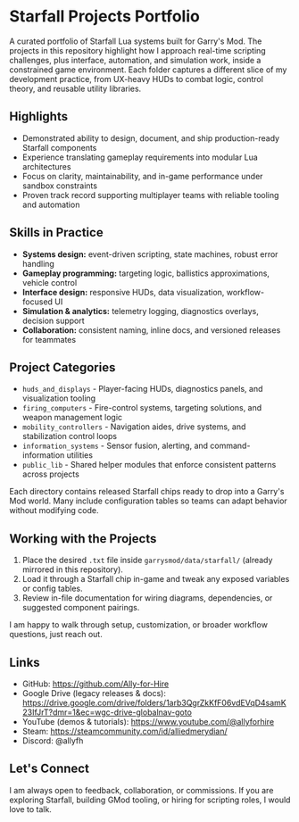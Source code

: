 # Starfall Projects Portfolio

A curated portfolio of Starfall Lua systems built for Garry's Mod. The projects in this repository highlight how I approach real-time scripting challenges, plus interface, automation, and simulation work, inside a constrained game environment. Each folder captures a different slice of my development practice, from UX-heavy HUDs to combat logic, control theory, and reusable utility libraries.

## Highlights
- Demonstrated ability to design, document, and ship production-ready Starfall components
- Experience translating gameplay requirements into modular Lua architectures
- Focus on clarity, maintainability, and in-game performance under sandbox constraints
- Proven track record supporting multiplayer teams with reliable tooling and automation

## Skills in Practice
- **Systems design:** event-driven scripting, state machines, robust error handling
- **Gameplay programming:** targeting logic, ballistics approximations, vehicle control
- **Interface design:** responsive HUDs, data visualization, workflow-focused UI
- **Simulation & analytics:** telemetry logging, diagnostics overlays, decision support
- **Collaboration:** consistent naming, inline docs, and versioned releases for teammates

## Project Categories
- `huds_and_displays` - Player-facing HUDs, diagnostics panels, and visualization tooling
- `firing_computers` - Fire-control systems, targeting solutions, and weapon management logic
- `mobility_controllers` - Navigation aides, drive systems, and stabilization control loops
- `information_systems` - Sensor fusion, alerting, and command-information utilities
- `public_lib` - Shared helper modules that enforce consistent patterns across projects

Each directory contains released Starfall chips ready to drop into a Garry's Mod world. Many include configuration tables so teams can adapt behavior without modifying code.

## Working with the Projects
1. Place the desired `.txt` file inside `garrysmod/data/starfall/` (already mirrored in this repository).
2. Load it through a Starfall chip in-game and tweak any exposed variables or config tables.
3. Review in-file documentation for wiring diagrams, dependencies, or suggested component pairings.

I am happy to walk through setup, customization, or broader workflow questions, just reach out.

## Links
- GitHub: https://github.com/Ally-for-Hire
- Google Drive (legacy releases & docs): https://drive.google.com/drive/folders/1arb3QgrZkKfF06vdEVqD4samK23IfJrT?dmr=1&ec=wgc-drive-globalnav-goto
- YouTube (demos & tutorials): https://www.youtube.com/@allyforhire
- Steam: https://steamcommunity.com/id/alliedmerydian/
- Discord: @allyfh

## Let's Connect
I am always open to feedback, collaboration, or commissions. If you are exploring Starfall, building GMod tooling, or hiring for scripting roles, I would love to talk.

